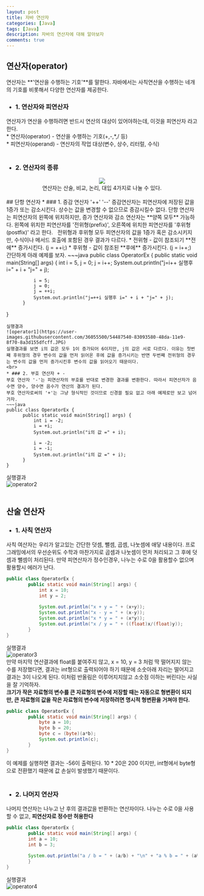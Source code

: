 ```yaml
---
layout: post
title: 자바 연산자
categories: [Java]
tags: [Java]
description: 자바의 연산자에 대해 알아보자
comments: true
---
```


## 연산자(operator)  
연산자는 **'연산을 수행하는 기호'**를 말한다. 자바에서는 사칙연산을 수행하는 네개의 기호를 비롯해서 다양한 연산자를 제공한다.  
  * ### 1. 연산자와 피연산자  
  연산자가 연산을 수행하려면 반드시 연산의 대상이 있어야하는데, 이것을 피연산자 라고 한다.  
    * 연산자(operator) - 연산을 수행하는 기호(+,-,*,/ 등)  
    * 피연산자(operand) - 연산자의 작업 대상(변수, 상수, 리터럴, 수식)  
<br>
  * ### 2. 연산자의 종류  
  <center><img src="https://user-images.githubusercontent.com/36055500/54478691-6debc280-4858-11e9-8d88-c5701f772622.JPG"></center>  
  <center>연산자는 산술, 비교, 논리, 대입 4가지로 나눌 수 있다.</center>  
  <br>
## 단항 연산자  
  * ### 1. 증감 연산자 '++' '--'  
  증감연산자는 피연산자에 저장된 값을 1증가 또는 감소시킨다. 상수는 값을 변경할 수 없으므로 증감시킬수 없다.  
  단항 연산자는 피연산자의 왼쪽에 위치하지만, 증가 연산자와 감소 연산자는 **양쪽 모두** 가능하다. 왼쪽에 위치한 피연산자를 '전위형(prefix)', 오른쪽에 위치한 피연산자를 '후위형(postfix)' 라고 한다.  
  &nbsp;&nbsp;전위형과 후위형 모두 피연산자의 값을 1증가 혹은 감소시키지만, 수식이나 메서드 호출에 포함된 경우 결과가 다르다.  
    * 전위형 - 값이 참조되기 **전에** 증가시킨다. (j = ++i;)  
    * 후위형 - 값이 참조된 **후에** 증가시킨다. (j = i++;)  
  간단하게 아래 예제를 보자.  
  ~~~java
  public class OperatorEx {
          public static void main(String[] args) {
              int i = 5, j = 0;
              j = i++;
              System.out.println("j=i++ 실행후 i=" + i + "j=" + j);
              
              i = 5;
              j = 0;
              j = ++i;
              System.out.println("j=++i 실행후 i=" + i + "j=" + j);
          }
  }
  ~~~  
  실행결과  
  ![operator1](https://user-images.githubusercontent.com/36055500/54487540-83093580-48da-11e9-8f70-8a3d155dfcff.JPG)  
  실행결과를 보면 i의 값은 모두 1이 증가되어 6이지만, j의 값은 서로 다르다. 이유는 첫번째 후위형의 경우 변수의 값을 먼저 읽어온 후에 값을 증가시키는 반면 두번째 전위형의 경우는 변수의 값을 먼저 증가시킨후 변수의 값을 읽어오기 때문이다.  
  <br>
  * ### 2. 부호 연산자 + -  
  부호 연산자 '-'는 피연산자의 부호를 반대로 변경한 결과를 변환한다. 따라서 피연산자가 음수면 양수, 양수면 음수가 연산의 결과가 된다.  
  부호 연산자로써의 '+'는 그냥 형식적인 것이므로 신경쓸 필요 없고 아래 예제로만 보고 넘어가자.  
~~~java
public class OperatorEx {
        public static void main(String[] args) {
            int i = -2;
            i = +i;
            System.out.println("i의 값 =" + i);
		
            i = -2;
            i = -i;
            System.out.println("i의 값 =" + i);
        }
}
~~~  
  실행결과  
  ![operator2](https://user-images.githubusercontent.com/36055500/54487596-4c7fea80-48db-11e9-934e-ea80dc036c1f.JPG)  
  <br>
## 산술 연산자  
  * ### 1. 사칙 연산자  
  사칙 여산자는 우리가 알고있는 간단한 덧셈, 뺄셈, 곱셈, 나눗셈에 애닿 내용이다. 프로그래밍에서의 우선순위도 수학과 마찬가지로 곱셈과 나눗셈이 먼저 처리되고 그 후에 덧셈과 뺄셈이 처리된다. 만약 피연산자가 정수인경우, 나누는 수로 0을 활용할수 없으며 활용할시 에러가 난다.  
  ~~~java
  public class OperatorEx {
          public static void main(String[] args) {
              int x = 10;
              int y = 2;
			  
              System.out.println("x + y = " + (x+y));
              System.out.println("x - y = " + (x-y));
              System.out.println("x * y = " + (x*y));
              System.out.println("x / y = " + ((float)x/(float)y));
          }
}
  ~~~  
  실행결과  
  ![operator3](https://user-images.githubusercontent.com/36055500/54487790-5dc9f680-48dd-11e9-9353-2fdc52276710.JPG)  
  만약 마지막 연산결과에 float를 붙여주지 않고, x = 10, y = 3 처럼 딱 떨어지지 않는 수를 저장했다면, 결과는 int형으로 출력되어야 하기 때문에 소숫아래 자리는 떨어지고 결과는 3이 나오게 된다. 이처럼 반올림은 이루어지지않고 소숫점 이하는 버린다는 사실을 잘 기억하자.  
  **크기가 작은 자료형의 변수를 큰 자료형의 변수에 저장할 때는 자동으로 형변환이 되지만, 큰 자료형의 값을 작은 자료형의 변수에 저장하려면 명시적 형변환을 거쳐야 한다.**  
~~~java
public class OperatorEx {
        public static void main(String[] args) {
            byte a = 10;
            byte b = 20;
            byte c = (byte)(a*b);
            System.out.println(c);
        }
}  
~~~  
  이 예제를 실행하면 결과는 -56이 출력된다. 10 * 20은 200 이지만, int형에서 byte형으로 전환했기 때문에 값 손실이 발생했기 때문이다.  
  <br>
  * ### 2. 나머지 연산자  
  나머지 연산자는 나누고 난 후의 결과값을 반환하는 연산자이다. 나누는 수로 0을 사용할 수 없고, **피연산자로 정수만 허용한다**  
~~~java
public class OperatorEx {
        public static void main(String[] args) {
        int a = 10;
        int b = 3;
		
        System.out.println("a / b = " + (a/b) + "\n" + "a % b = " + (a%b));
        }
}  
~~~  
  실행결과  
  ![operator4](https://user-images.githubusercontent.com/36055500/54488142-a2579100-48e1-11e9-8d31-3a27046c45e7.JPG)
  
